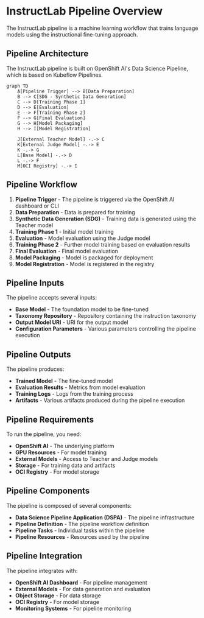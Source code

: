 # InstructLab Pipeline Overview

The InstructLab pipeline is a machine learning workflow that trains language models using the instructional fine-tuning approach.

## Pipeline Architecture

The InstructLab pipeline is built on OpenShift AI's Data Science Pipeline, which is based on Kubeflow Pipelines.

```mermaid
graph TD
    A[Pipeline Trigger] --> B[Data Preparation]
    B --> C[SDG - Synthetic Data Generation]
    C --> D[Training Phase 1]
    D --> E[Evaluation]
    E --> F[Training Phase 2]
    F --> G[Final Evaluation]
    G --> H[Model Packaging]
    H --> I[Model Registration]
    
    J[External Teacher Model] -.-> C
    K[External Judge Model] -.-> E
    K -.-> G
    L[Base Model] -.-> D
    L -.-> F
    M[OCI Registry] -.-> I
```

## Pipeline Workflow

1. **Pipeline Trigger** - The pipeline is triggered via the OpenShift AI dashboard or CLI
2. **Data Preparation** - Data is prepared for training
3. **Synthetic Data Generation (SDG)** - Training data is generated using the Teacher model
4. **Training Phase 1** - Initial model training
5. **Evaluation** - Model evaluation using the Judge model
6. **Training Phase 2** - Further model training based on evaluation results
7. **Final Evaluation** - Final model evaluation
8. **Model Packaging** - Model is packaged for deployment
9. **Model Registration** - Model is registered in the registry

## Pipeline Inputs

The pipeline accepts several inputs:

- **Base Model** - The foundation model to be fine-tuned
- **Taxonomy Repository** - Repository containing the instruction taxonomy
- **Output Model URI** - URI for the output model
- **Configuration Parameters** - Various parameters controlling the pipeline execution

## Pipeline Outputs

The pipeline produces:

- **Trained Model** - The fine-tuned model
- **Evaluation Results** - Metrics from model evaluation
- **Training Logs** - Logs from the training process
- **Artifacts** - Various artifacts produced during the pipeline execution

## Pipeline Requirements

To run the pipeline, you need:

- **OpenShift AI** - The underlying platform
- **GPU Resources** - For model training
- **External Models** - Access to Teacher and Judge models
- **Storage** - For training data and artifacts
- **OCI Registry** - For model storage

## Pipeline Components

The pipeline is composed of several components:

- **Data Science Pipeline Application (DSPA)** - The pipeline infrastructure
- **Pipeline Definition** - The pipeline workflow definition
- **Pipeline Tasks** - Individual tasks within the pipeline
- **Pipeline Resources** - Resources used by the pipeline

## Pipeline Integration

The pipeline integrates with:

- **OpenShift AI Dashboard** - For pipeline management
- **External Models** - For data generation and evaluation
- **Object Storage** - For data storage
- **OCI Registry** - For model storage
- **Monitoring Systems** - For pipeline monitoring